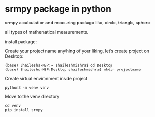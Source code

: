 # srmpy package in python

srmpy a calculation and measuring package like, circle, triangle, sphere

all types of mathematical measurements.

install package:

Create your project name anything of your liking, let's create project on Desktop:

    (base) Shaileshs-MBP:~ shaileshmishra$ cd Desktop
    (base) Shaileshs-MBP:Desktop shaileshmishra$ mkdir projectname

Create virtual environment inside project
    
    python3 -m venv venv

Move to the venv directory
    
    cd venv
    pip install srmpy
